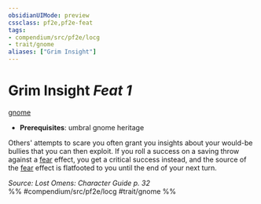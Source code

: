 ```yaml
---
obsidianUIMode: preview
cssclass: pf2e,pf2e-feat
tags:
- compendium/src/pf2e/locg
- trait/gnome
aliases: ["Grim Insight"]
---
```

# Grim Insight  *Feat 1*  
[gnome](../../rules/traits/gnome.md)  

- **Prerequisites**: umbral gnome heritage

Others' attempts to scare you often grant you insights about your would-be bullies that you can then exploit. If you roll a success on a saving throw against a [fear](../../rules/traits/fear.md) effect, you get a critical success instead, and the source of the [fear](../../rules/traits/fear.md) effect is flatfooted to you until the end of your next turn.

*Source: Lost Omens: Character Guide p. 32*  
%% #compendium/src/pf2e/locg #trait/gnome %%